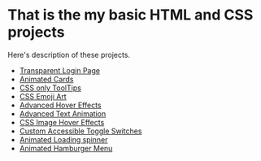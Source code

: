 <h1>That is the my basic HTML and CSS projects</h1>
<P>Here's description of these projects.</P>

<ul>
    <li class="projescts1"><a href="https://anoop-rajoriya.github.io/basic-html-css-js-porjects/Transparent-loginForm(html,css)/">Transparent Login Page</a></li>
    <li class="projescts2"><a href="https://anoop-rajoriya.github.io/basic-html-css-js-porjects/Animated%20cards(html,css)/">Animated Cards</a></li>
    <li class="projescts3"><a href="https://anoop-rajoriya.github.io/basic-html-css-js-porjects/css-tooltip(html,css)/">CSS only ToolTips</a></li>
    <li class="projescts4"><a href="https://anoop-rajoriya.github.io/basic-html-css-js-porjects/Emoji-practise(html,css)/">CSS Emoji Art</a></li>
    <li class="projescts5"><a href="https://anoop-rajoriya.github.io/basic-html-css-js-porjects/Animeted-hover-button(html,css)/">Advanced Hover Effects</a></li>
    <li class="projescts6"><a href="https://anoop-rajoriya.github.io/basic-html-css-js-porjects/Animated-text-hover(html,css)/">Advanced Text Animation</a></li>
    <li class="projescts7"><a href="https://anoop-rajoriya.github.io/basic-html-css-js-porjects/Animated-Image-hover(html,css)/">CSS Image Hover Effects</a></li>
    <li class="projescts8"><a href="https://anoop-rajoriya.github.io/basic-html-css-js-porjects/toggel-checkBox(html,css)/">Custom Accessible Toggle Switches</a></li>
    <li class="projescts9"><a href="https://anoop-rajoriya.github.io/basic-html-css-js-porjects/Loding-spinner(html,css)/">Animated Loading spinner</a></li>
    <li class="projescts10"><a href="https://anoop-rajoriya.github.io/basic-html-css-js-porjects/animated-hamburger-menu(html,css)/">Animated Hamburger Menu</a></li>
</ul>
